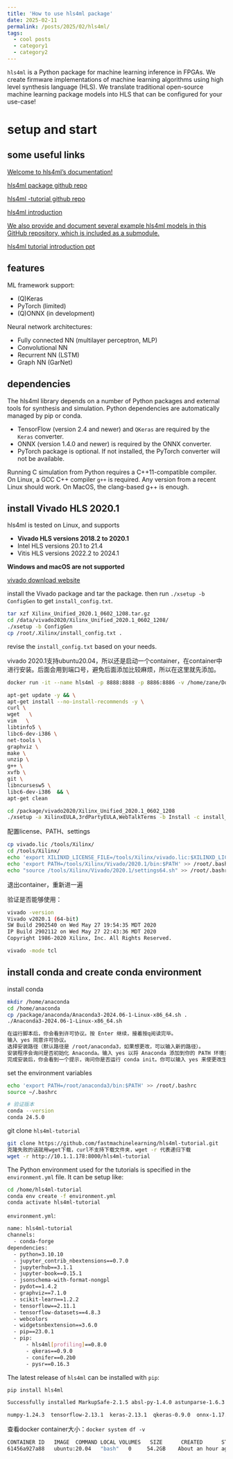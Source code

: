 ```yaml
---
title: 'How to use hls4ml package'
date: 2025-02-11
permalink: /posts/2025/02/hls4ml/
tags:
  - cool posts
  - category1
  - category2
---
```


`hls4ml` is a Python package for machine learning inference in FPGAs. We create firmware implementations of machine learning algorithms using high level synthesis language (HLS). We translate traditional open-source machine learning package models into HLS that can be configured for your use-case!

# setup and start

## some useful links

[Welcome to hls4ml’s documentation!](https://fastmachinelearning.org/hls4ml/index.html)

[hls4ml package github repo](https://github.com/fastmachinelearning/hls4ml)

[hls4ml -tutorial github repo](https://github.com/fastmachinelearning/hls4ml-tutorial)

[hls4ml introduction](../../literature/download/hls4ml/hls4ml_future_a3d3.pdf)

[We also provide and document several example hls4ml models in this GitHub repository, which is included as a submodule.](https://github.com/fastmachinelearning/example-models)

[hls4ml tutorial introduction ppt](https://docs.google.com/presentation/d/1c4LvEc6yMByx2HJs8zUP5oxLtY6ACSizQdKvw5cg5Ck/edit#slide=id.ge9c66f87b4_6_1)

## features

ML framework support:
- (Q)Keras
- PyTorch (limited)
- (Q)ONNX (in development)

Neural network architectures:
- Fully connected NN (multilayer perceptron, MLP)
- Convolutional NN
- Recurrent NN (LSTM)
- Graph NN (GarNet)

## dependencies

The hls4ml library depends on a number of Python packages and external tools for synthesis and simulation. Python dependencies are automatically managed by pip or conda.

- TensorFlow (version 2.4 and newer) and `QKeras` are required by the `Keras` converter.
- ONNX (version 1.4.0 and newer) is required by the ONNX converter.
- PyTorch package is optional. If not installed, the PyTorch converter will not be available.

Running C simulation from Python requires a C++11-compatible compiler. On Linux, a GCC C++ compiler `g++` is required. Any version from a recent Linux should work. On MacOS, the clang-based g++ is enough.

## install Vivado HLS 2020.1

hls4ml is tested on Linux, and supports
- **Vivado HLS versions 2018.2 to 2020.1**
- Intel HLS versions 20.1 to 21.4
- Vitis HLS versions 2022.2 to 2024.1

**Windows and macOS are not supported**

[vivado download website](https://www.xilinx.com/support/download/index.html/content/xilinx/en/downloadNav/vivado-design-tools/archive.html)

install the Vivado package and tar the package. then run `./xsetup -b ConfigGen` to get `install_config.txt`.

```bash
tar xzf Xilinx_Unified_2020.1_0602_1208.tar.gz
cd /data/vivado2020/Xilinx_Unified_2020.1_0602_1208/
./xsetup -b ConfigGen
cp /root/.Xilinx/install_config.txt .
```

revise the `install_config.txt` based on your needs.

vivado 2020.1支持ubuntu20.04，所以还是启动一个container，在container中进行安装。后面会用到端口号，避免后面添加比较麻烦，所以在这里就先添加。

```bash
docker run -it --name hls4ml -p 8888:8888 -p 8886:8886 -v /home/zane/Downloads/:/package/anaconda -v /data/vivado2020/:/package/vivado2020 ubuntu:20.04 bash

apt-get update -y && \
apt-get install --no-install-recommends -y \
curl \
wget   \
vim   \
libtinfo5 \
libc6-dev-i386 \
net-tools \
graphviz \
make \
unzip \
g++ \
xvfb \
git \
libncursesw5 \
libc6-dev-i386  && \
apt-get clean

cd /package/vivado2020/Xilinx_Unified_2020.1_0602_1208
./xsetup -a XilinxEULA,3rdPartyEULA,WebTalkTerms -b Install -c install_config.txt
```

配置license、PATH、settings

```bash
cp vivado.lic /tools/Xilinx/
cd /tools/Xilinx/ 
echo 'export XILINXD_LICENSE_FILE=/tools/Xilinx/vivado.lic:$XILINXD_LICENSE_FILE' >> /root/.bashrc && \
echo 'export PATH=/tools/Xilinx/Vivado/2020.1/bin:$PATH' >> /root/.bashrc && \
echo "source /tools/Xilinx/Vivado/2020.1/settings64.sh" >> /root/.bashrc
```

退出container，重新进一遍

验证是否能够使用：

```bash
vivado -version
Vivado v2020.1 (64-bit)
SW Build 2902540 on Wed May 27 19:54:35 MDT 2020
IP Build 2902112 on Wed May 27 22:43:36 MDT 2020
Copyright 1986-2020 Xilinx, Inc. All Rights Reserved.

vivado -mode tcl
```

## install conda and create conda environment

install conda

```bash
mkdir /home/anaconda
cd /home/anaconda
cp /package/anaconda/Anaconda3-2024.06-1-Linux-x86_64.sh .
./Anaconda3-2024.06-1-Linux-x86_64.sh

在运行脚本后，你会看到许可协议。按 Enter 继续，接着按q阅读完毕。
输入 yes 同意许可协议。
选择安装路径（默认路径是 /root/anaconda3，如果想更改，可以输入新的路径）。
安装程序会询问是否初始化 Anaconda。输入 yes 以将 Anaconda 添加到你的 PATH 环境变量中。
完成安装后，你会看到一个提示，询问你是否运行 conda init。你可以输入 yes 来使更改生效。
```

set the environment variables

```bash
echo 'export PATH=/root/anaconda3/bin:$PATH' >> /root/.bashrc
source ~/.bashrc

# 验证版本
conda --version
conda 24.5.0
```

git clone `hls4ml-tutorial`

```bash
git clone https://github.com/fastmachinelearning/hls4ml-tutorial.git
克隆失败的话就用wget下载，curl不支持下载文件夹，wget -r 代表递归下载
wget -r http://10.1.1.178:8000/hls4ml-tutorial
```

The Python environment used for the tutorials is specified in the `environment.yml` file.
It can be setup like:

```bash
cd /home/hls4ml-tutorial
conda env create -f environment.yml
conda activate hls4ml-tutorial
```

`environment.yml`:

```bash
name: hls4ml-tutorial
channels:
  - conda-forge
dependencies:
  - python=3.10.10
  - jupyter_contrib_nbextensions==0.7.0
  - jupyterhub==3.1.1
  - jupyter-book==0.15.1
  - jsonschema-with-format-nongpl
  - pydot==1.4.2
  - graphviz==7.1.0
  - scikit-learn==1.2.2
  - tensorflow==2.11.1
  - tensorflow-datasets==4.8.3
  - webcolors
  - widgetsnbextension==3.6.0
  - pip==23.0.1
  - pip:
      - hls4ml[profiling]==0.8.0
      - qkeras==0.9.0
      - conifer==0.2b0
      - pysr==0.16.3
```

The latest release of `hls4ml` can be installed with `pip`:

```bash
pip install hls4ml

Successfully installed MarkupSafe-2.1.5 absl-py-1.4.0 astunparse-1.6.3 cachetools-5.5.0 calmjs.parse-1.3.2 certifi-2024.8.30 charset-normalizer-3.4.0 dm-tree-0.1.8 flatbuffers-24.3.25 gast-0.4.0 google-auth-2.36.0 google-auth-oauthlib-1.0.0 google-pasta-0.2.0 grpcio-1.68.1 h5py-3.11.0 hls4ml-0.8.1 idna-3.10 importlib-metadata-8.5.0 joblib-1.4.2 keras-2.13.1 keras-tuner-1.4.7 kt-legacy-1.0.5 libclang-18.1.1 markdown-3.7 networkx-3.1 numpy-1.24.3 oauthlib-3.2.2 onnx-1.17.0 opt-einsum-3.4.0 packaging-24.2 parse-1.6.5 ply-3.11 protobuf-4.25.5 pyasn1-0.6.1 pyasn1-modules-0.4.1 pydigitalwavetools-1.1 pyparser-1.0 pyyaml-6.0.2 qkeras-0.9.0 requests-2.32.3 requests-oauthlib-2.0.0 rsa-4.9 scikit-learn-1.3.2 scipy-1.10.1 six-1.16.0 tabulate-0.9.0 tensorboard-2.13.0 tensorboard-data-server-0.7.2 tensorflow-2.13.1 tensorflow-estimator-2.13.0 tensorflow-io-gcs-filesystem-0.34.0 tensorflow-model-optimization-0.8.0 termcolor-2.4.0 threadpoolctl-3.5.0 tqdm-4.67.1 typing-extensions-4.5.0 urllib3-2.2.3 werkzeug-3.0.6 wrapt-1.17.0 zipp-3.20.2

numpy-1.24.3  tensorflow-2.13.1  keras-2.13.1  qkeras-0.9.0  onnx-1.17.0
```

查看docker container大小：`docker system df -v`

```bash
CONTAINER ID   IMAGE  COMMAND LOCAL VOLUMES   SIZE      CREATED      STATUS  NAMES
61456a927a88   ubuntu:20.04   "bash"   0     54.2GB    About an hour ago   Up 47 minutes    hls4ml
```



